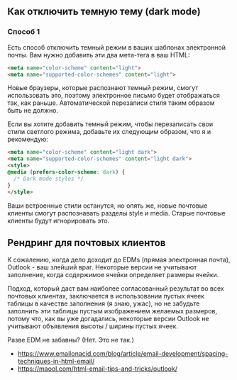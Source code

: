## Как отключить темную тему (dark mode)

### Способ 1

Есть способ отключить темный режим в ваших шаблонах электронной почты. Вам нужно добавить эти два мета-тега в ваш HTML:

```html
<meta name="color-scheme" content="light">
<meta name="supported-color-schemes" content="light">
```

Новые браузеры, которые распознают темный режим, смогут использовать это, поэтому электронное письмо будет отображаться так, как раньше. Автоматической перезаписи стиля таким образом быть не должно.

Если вы хотите добавить темный режим, чтобы перезаписать свои стили светлого режима, добавьте их следующим образом, что я и рекомендую:

```html
<meta name="color-scheme" content="light dark">
<meta name="supported-color-schemes" content="light dark">
<style>
@media (prefers-color-scheme: dark) {
  /* Dark mode styles */
}
</style>
```

Ваши встроенные стили останутся, но опять же, новые почтовые клиенты смогут распознавать разделы style и media. Старые почтовые клиенты будут игнорировать это.

## Рендринг для почтовых клиентов

К сожалению, когда дело доходит до EDMs (прямая электронная почта), Outlook - ваш злейший враг. Некоторые версии не учитывают заполнение, когда содержимое ячейки определяет размеры ячейки.

Подход, который даст вам наиболее согласованный результат во всех почтовых клиентах, заключается в использовании пустых ячеек таблицы в качестве заполнения (я знаю, ужас), но не забудьте заполнить эти таблицы пустым изображением желаемых размеров, потому что, как вы уже догадались, некоторые версии Outlook не учитывают объявления высоты / ширины пустых ячеек.

Разве EDM не забавны? (Нет. Это не так.)

- https://www.emailonacid.com/blog/article/email-development/spacing-techniques-in-html-email/
- https://maool.com/html-email-tips-and-tricks/outlook/
